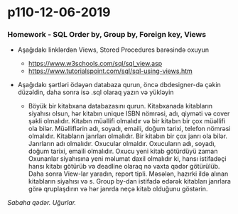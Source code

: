 # p110-12-06-2019

### Homework - SQL Order by, Group by, Foreign key, Views
- Aşağıdakı linklərdən Views, Stored Procedures barəsində oxuyun
  - https://www.w3schools.com/sql/sql_view.asp
  - https://www.tutorialspoint.com/sql/sql-using-views.htm
  
- Aşağıdakı şərtləri ödəyən databaza qurun, öncə dbdesigner-də çəkin düzəldin, daha sonra isə .sql olaraq yazın və yükləyin
  - Böyük bir kitabxana databazasını qurun. Kitabxanada kitabların siyahısı olsun, hər kitabın unique ISBN nömrəsi, adı, qiyməti və cover şəkli olmalıdır. Kitabın müəllifi olmalıdır və bir kitabın bir çox müəllifi ola bilər. Müəlliflərin adı, soyadı, emaili, doğum tarixi, telefon nömrəsi olmalıdır. Kitabların janrları olmalıdır. Bir kitabın bir çox janrı ola bilər. Janrların adı olmalıdır. Oxucular olmaldır. Oxucuların adı, soyadı, doğum tarixi, emaili olmalıdır. Oxucu yeni kitab götürdüyü zaman Oxunanlar siyahısına yeni məlumat daxil olmalıdır ki, hansı istifadəçi hansı kitabı götürüb və deadline olaraq nə vaxta qədər götürülüb. Daha sonra View-lar yaradın, report tipli. Məsələn, hazırki ildə alınan kitabların siyahısı və s. Group by-dan istifadə edərək kitabları janrlara görə qruplaşdırın və hər janrda neçə kitab olduğunu göstərin.
  
*Sabaha qədər. Uğurlar.*
